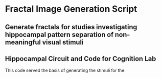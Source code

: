 # Fractal Image Generation Script
## Generate fractals for studies investigating hippocampal pattern separation of non-meaningful visual stimuli
## Hippocampal Circuit and Code for Cognition Lab

This code served the basis of generating the stimuli for the 
